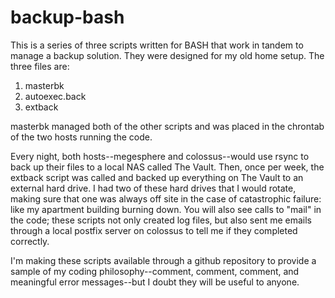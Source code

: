 backup-bash
===========

This is a series of three scripts written for BASH that work in tandem to manage a backup solution. They were designed for my old home setup. The three files are:
1) masterbk
2) autoexec.back
3) extback

masterbk managed both of the other scripts and was placed in the chrontab of the two hosts running the code. 

Every night, both hosts--megesphere and colossus--would use rsync to back up their files to a local NAS called The Vault. Then, once per week, the extback script was called and backed up everything on The Vault to an external hard drive. I had two of these hard drives that I would rotate, making sure that one was always off site in the case of catastrophic failure: like my apartment building burning down. You will also see calls to "mail" in the code; these scripts not only created log files, but also sent me emails through a local postfix server on colossus to tell me if they completed correctly. 

I'm making these scripts available through a github repository to provide a sample of my coding philosophy--comment, comment, comment, and meaningful error messages--but I doubt they will be useful to anyone. 
